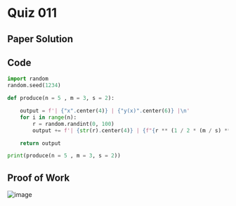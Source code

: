 # Quiz 011

## Paper Solution

## Code
```.py
import random
random.seed(1234)

def produce(n = 5 , m = 3, s = 2):

    output = f'| {"x".center(4)} | {"y(x)".center(6)} |\n'
    for i in range(n):
        r = random.randint(0, 100)
        output += f'| {str(r).center(4)} | {f"{r ** (1 / 2 * (m / s) ** 2):.2f}".center(6)} |\n'

    return output

print(produce(n = 5 , m = 3, s = 2))
```
## Proof of Work
![image](https://github.com/user-attachments/assets/ff6e895f-0715-4b51-aa40-88dbaed02f32)


